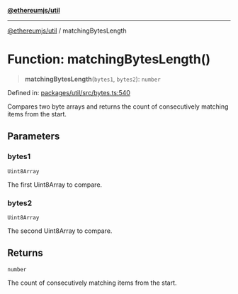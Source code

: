 [**@ethereumjs/util**](../README.md)

***

[@ethereumjs/util](../README.md) / matchingBytesLength

# Function: matchingBytesLength()

> **matchingBytesLength**(`bytes1`, `bytes2`): `number`

Defined in: [packages/util/src/bytes.ts:540](https://github.com/Dargon789/ethereumjs-monorepo/blob/master/packages/util/src/bytes.ts#L540)

Compares two byte arrays and returns the count of consecutively matching items from the start.

## Parameters

### bytes1

`Uint8Array`

The first Uint8Array to compare.

### bytes2

`Uint8Array`

The second Uint8Array to compare.

## Returns

`number`

The count of consecutively matching items from the start.
